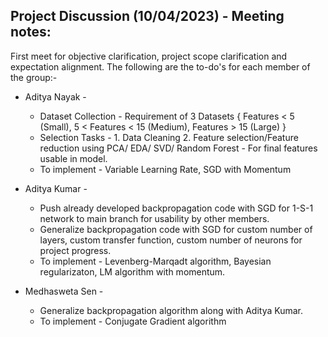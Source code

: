 ## Project Discussion (10/04/2023) - Meeting notes:

First meet for objective clarification, project scope clarification and expectation alignment. The following are the to-do's for each member of the group:- 

* Aditya Nayak -   
  * Dataset Collection - Requirement of 3 Datasets { Features < 5 (Small), 5 < Features < 15 (Medium), Features > 15 (Large) }
  * Selection Tasks - 1. Data Cleaning
                      2. Feature selection/Feature reduction using PCA/ EDA/ SVD/ Random Forest - For final features usable in model.
  * To implement - Variable Learning Rate, SGD with Momentum

* Aditya Kumar - 
  * Push already developed backpropagation code with SGD for 1-S-1 network to main branch for usability by other members.
  * Generalize backpropagation code with SGD for custom number of layers, custom transfer function, custom number of neurons for project progress.
  * To implement - Levenberg-Marqadt algorithm, Bayesian regularizaton, LM algorithm with momentum.

* Medhasweta Sen - 
  * Generalize backpropagation algorithm along with Aditya Kumar. 
  * To implement - Conjugate Gradient algorithm
